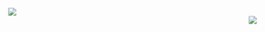 <p>
  <img align="left" src="https://github-readme-stats.vercel.app/api?username=drip571"></img>
  <br />
 <img align="right" src="https://github-readme-stats.vercel.app/api/top-langs/?username=drip571"></img>
<p>
